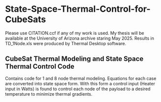 # State-Space-Thermal-Control-for-CubeSats

Please use CITATION.ccf if any of my work is used. My thesis will be available at the University of Arizona archive staring May 2025.
Results in TD_1Node.xls were produced by Thermal Desktop software. 
## CubeSat Thermal Modeling and State Space Thermal Control Code
Contains code for 1 and 8 node thermal modeling. Equations for each case are converted into state space form. With this form a control input (Heater input in Watts) is found to control each node of the payload to a desired temperature to minimize thermal gradients. 

